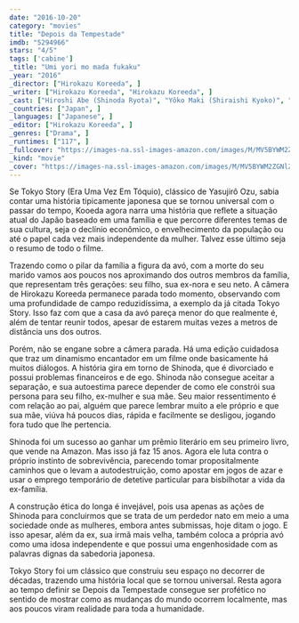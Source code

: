 ```yaml
---
date: "2016-10-20"
category: "movies"
title: "Depois da Tempestade"
imdb: "5294966"
stars: "4/5"
tags: ['cabine']
_title: "Umi yori mo mada fukaku"
_year: "2016"
_director: ["Hirokazu Koreeda", ]
_writer: ["Hirokazu Koreeda", "Hirokazu Koreeda", ]
_cast: ["Hiroshi Abe (Shinoda Ryota)", "Yôko Maki (Shiraishi Kyoko)", "Taiyô Yoshizawa (Shiraishi Shingo)", "Kirin Kiki (Shinoda Yoshiko)", "Lily Franky", "Isao Hashizume", "Shôno Hayama (High school student)", "Sôsuke Ikematsu", "Satomi Kobayashi", ]
_countries: ["Japan", ]
_languages: ["Japanese", ]
_editor: ["Hirokazu Koreeda", ]
_genres: ["Drama", ]
_runtimes: ["117", ]
_fullcover: "https://images-na.ssl-images-amazon.com/images/M/MV5BYWM2ZGNlZTQtNjA3MS00Y2JlLWE5Y2ItOWVmZGFlMTQ0NWIwXkEyXkFqcGdeQXVyNDgxMDU4NTU@.jpg"
_kind: "movie"
_cover: "https://images-na.ssl-images-amazon.com/images/M/MV5BYWM2ZGNlZTQtNjA3MS00Y2JlLWE5Y2ItOWVmZGFlMTQ0NWIwXkEyXkFqcGdeQXVyNDgxMDU4NTU@._V1._SX98_SY140_.jpg"
---
```

Se Tokyo Story (Era Uma Vez Em Tóquio), clássico de Yasujirô Ozu, sabia contar uma história tipicamente japonesa que se tornou universal com o passar do tempo, Kooeda agora narra uma história que reflete a situação atual do Japão baseado em uma família e que percorre diferentes temas de sua cultura, seja o declínio econômico, o envelhecimento da população ou até o papel cada vez mais independente da mulher. Talvez esse último seja o resumo de todo o filme.

Trazendo como o pilar da família a figura da avó, com a morte do seu marido vamos aos poucos nos aproximando dos outros membros da família, que representam três gerações: seu filho, sua ex-nora e seu neto. A câmera de Hirokazu Koreeda permanece parada todo momento, observando com uma profundidade de campo reduzidíssima, a exemplo da já citada Tokyo Story. Isso faz com que a casa da avó pareça menor do que realmente é, além de tentar reunir todos, apesar de estarem muitas vezes a metros de distância uns dos outros.

Porém, não se engane sobre a câmera parada. Há uma edição cuidadosa que traz um dinamismo encantador em um filme onde basicamente há muitos diálogos. A história gira em torno de Shinoda, que é divorciado e possui problemas financeiros e de ego. Shinoda não consegue aceitar a separação, e sua autoestima parece depender de como ele constrói sua persona para seu filho, ex-mulher e sua mãe. Seu maior ressentimento é com relação ao pai, alguém que parece lembrar muito a ele próprio e que sua mãe, viúva há poucos dias, rápida e facilmente se desligou, jogando fora tudo que lhe pertencia.

Shinoda foi um sucesso ao ganhar um prêmio literário em seu primeiro livro, que vende na Amazon. Mas isso já faz 15 anos. Agora ele luta contra o próprio instinto de sobrevivência, parecendo tomar propositalmente caminhos que o levam a autodestruição, como apostar em jogos de azar e usar o emprego temporário de detetive particular para bisbilhotar a vida da ex-família.

A construção ética do longa é invejável, pois usa apenas as ações de Shinoda para concluirmos que se trata de um perdedor nato em meio a uma sociedade onde as mulheres, embora antes submissas, hoje ditam o jogo. E isso apesar, além da ex, sua irmã mais velha, também coloca a própria avó como uma idosa independente e que possui uma engenhosidade com as palavras dignas da sabedoria japonesa.

Tokyo Story foi um clássico que construiu seu espaço no decorrer de décadas, trazendo uma história local que se tornou universal. Resta agora ao tempo definir se Depois da Tempestade consegue ser profético no sentido de mostrar como as mudanças do mundo ocorrem localmente, mas aos poucos viram realidade para toda a humanidade.
